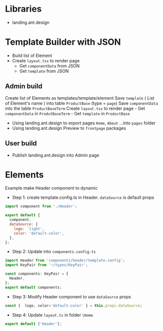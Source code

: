 # Libraries
- landing.ant.design

# Template Builder with JSON
- Build list of Element
- Create `layout.tsx` to render page
    - Get `componentData` from JSON
    - Get `template` from JSON

## Admin build
Create list of Elements as templates/template/element
Save `template` ( List of Element's name ) into table `ProductBase` (type = `page`)
Save `componentData` into the table `ProductBaseTerm`
Create `layout.tsx` to render page
    - Get `componentData` in `ProdutBaseTerm`
    - Get `template` in `ProductBase`


- Using landing.ant.design to export pages `Home`, `About` ...into `pages` folder
- Using landing.ant.design Preview to `frontpage` packages


## User build
- Publish landing.ant.design into Admin page

# Elements
Example make Header component to dynamic
* Step 1: create template.config.ts in Header. `dataSource` is default props
```js
import component from './Header';

export default {
  component,
  dataSource: {
    logo: 'light',
    color: 'default-color',
  },
};
```

* Step 2: Update into `components.config.ts`
```js
import Header from 'components/header/template.config';
import KeyPair from '~/types/KeyPair';

const components: KeyPair = {
  Header,
};
export default components;
```
* Step 3: Modify Header component to use `dataSource` props
```js
const {  logo, color='default-color' } = this.props.dataSource;
```

* Step 4: Update `layout.ts` in folder `\Home`
```js
export default ['Header'];
```